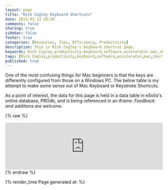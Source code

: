 ```yaml
---
layout: page
title: "Rick Cogley Keyboard Shortcuts"
date: 2013-01-13 20:59
comments: false
sharing: true
sidebar: false
footer: true
categories: [Resources, Tips, Efficiency, Productivity]
description: This is Rick Cogley's keyboard shortcut page.
keywords: Rick Cogley,productivity,keyboard,software,accelerator,mac,shortcut,keystrokes 
tags: [Rick Cogley,productivity,keyboard,software,accelerator,mac,shortcut,keystrokes]
published: true
---
```

One of the most confusing things for Mac beginners is that the keys are differently configured from those on a Windows PC. The below table is my attempt to make some sense out of Mac Keyboard or Keystroke Shortcuts. 

As a point of interest, the data for this page is held in a data table in eSolia's online database, PROdb, and is being referenced in an iframe. _Feedback and additions are welcome._ 

{% raw %} 
<iframe width='100%' frameborder='0' allowtransparency='true' scrolling='yes' src='https://pro.dbflex.net/secure/embedded/db/15331/view.aspx?id=983275'></iframe>
{% endraw %}

{% render_time Page generated at: %}